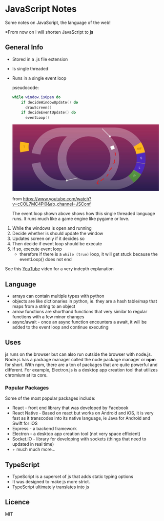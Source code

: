 # JavaScript Notes

Some notes on JavaScript, the language of the web! 

\*From now on I will shorten JavaScript to **js**

## General Info

* Stored in a .js file extension

* Is single threaded

* Runs in a single event loop

  pseudocode:

  ```lua
  while window.isOpen do
      if decideWindowUpdate() do
      	drawScreen()
      if decideEventUpdate() do
      	eventLoop()
  ```

  <img src="img/loop.jpg" alt="loop" style="zoom:50%;" />

  from https://www.youtube.com/watch?v=cCOL7MC4Pl0&ab_channel=JSConf

  The event loop shown above shows how this single threaded language runs. It runs much like a game engine like pygame or love. 

1. While the windows is open and running
2. Decide whether is should update the window 
3. Updates screen only if it decides so
4. Then decide if event loop should be execute
5. If so, execute event loop
   * therefore if there is a `while (true)` loop, it will get stuck because the eventLoop() does not end

See this [YouTube](https://www.youtube.com/watch?v=cCOL7MC4Pl0&ab_channel=JSConf) video for a very indepth explanation

## Language

* arrays can contain multiple types with python
* objects are like dictionaries in python, ie. they are a hash table/map that maps from a string to an object 
* arrow functions are shorthand functions that very similar to regular functions with a few minor changes
* async/await - once an async function encounters a await, it will be added to the event loop and continue executing 

## Uses

js runs on the browser but can also run outside the browser with node.js. Node.js has a package manager called the node package manager or **npm** for short. With npm, there are a ton of packages that are quite powerful and different. For example, Electron.js is a desktop app creation tool that utilizes chromium at its core.

### Popular Packages

Some of the most popular packages include:

* React - front end library that was developed by Facebook
* React Native - Based on react but works on Android and iOS, it is very fast as it transcodes into its native language, ie Java for Android and Swift for iOS
* Express - a backend framework 
* Electron - a desktop app creation tool (not very space efficient)
* Socket.IO - library for developing with sockets (things that need to updated in real time)
* \+ much much more...

## TypeScript

* TypeScript is a superset of js that adds static typing options
* It was designed to make js more strict. 
* TypeScript ultimately translates into js

## Licence

MIT
